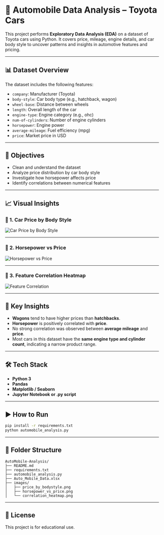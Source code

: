 # 🚗 Automobile Data Analysis – Toyota Cars

This project performs **Exploratory Data Analysis (EDA)** on a dataset of Toyota cars using Python. It covers price, mileage, engine details, and car body style to uncover patterns and insights in automotive features and pricing.

---

## 📊 Dataset Overview

The dataset includes the following features:

- `company`: Manufacturer (Toyota)
- `body-style`: Car body type (e.g., hatchback, wagon)
- `wheel-base`: Distance between wheels
- `length`: Overall length of the car
- `engine-type`: Engine category (e.g., ohc)
- `num-of-cylinders`: Number of engine cylinders
- `horsepower`: Engine power
- `average-mileage`: Fuel efficiency (mpg)
- `price`: Market price in USD

---

## 🧠 Objectives

- Clean and understand the dataset
- Analyze price distribution by car body style
- Investigate how horsepower affects price
- Identify correlations between numerical features

---

## 📈 Visual Insights

### 🔹 1. Car Price by Body Style
![Car Price by Body Style]()

---

### 🔹 2. Horsepower vs Price
![Horsepower vs Price]()

---

### 🔹 3. Feature Correlation Heatmap
![Feature Correlation]()

---

## 📝 Key Insights

- **Wagons** tend to have higher prices than **hatchbacks**.
- **Horsepower** is positively correlated with **price**.
- No strong correlation was observed between **average mileage** and **price**.
- Most cars in this dataset have the **same engine type and cylinder count**, indicating a narrow product range.

---

## 🛠️ Tech Stack

- **Python 3**
- **Pandas**
- **Matplotlib / Seaborn**
- **Jupyter Notebook or .py script**

---

## ▶️ How to Run

```bash
pip install -r requirements.txt
python automobile_analysis.py
```

---

## 📁 Folder Structure

```
AutoMobile-Analysis/
├── README.md
├── requirements.txt
├── automobile_analysis.py
├── Auto_Mobile_Data.xlsx
├── images/
│   ├── price_by_bodystyle.png
│   ├── horsepower_vs_price.png
│   └── correlation_heatmap.png
```

---

## 🧾 License

This project is for educational use.

